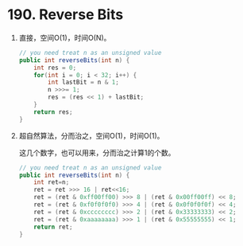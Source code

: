 #  190. Reverse Bits

1. 直接，空间O(1)，时间O(N)。

   ```java
   // you need treat n as an unsigned value
   public int reverseBits(int n) {
       int res = 0;
       for(int i = 0; i < 32; i++) {
           int lastBit = n & 1;
           n >>>= 1;
           res = (res << 1) + lastBit;
       }
       return res;
   }
   ```

   

2. 超自然算法，分而治之，空间O(1)，时间O(1)。

   这几个数字，也可以用来，分而治之计算1的个数。

   ```java
   // you need treat n as an unsigned value
   public int reverseBits(int n) {
       int ret=n;
       ret = ret >>> 16 | ret<<16;
       ret = (ret & 0xff00ff00) >>> 8 | (ret & 0x00ff00ff) << 8;
       ret = (ret & 0xf0f0f0f0) >>> 4 | (ret & 0x0f0f0f0f) << 4;
       ret = (ret & 0xcccccccc) >>> 2 | (ret & 0x33333333) << 2;
       ret = (ret & 0xaaaaaaaa) >>> 1 | (ret & 0x55555555) << 1;
       return ret;
   }
   ```

   

